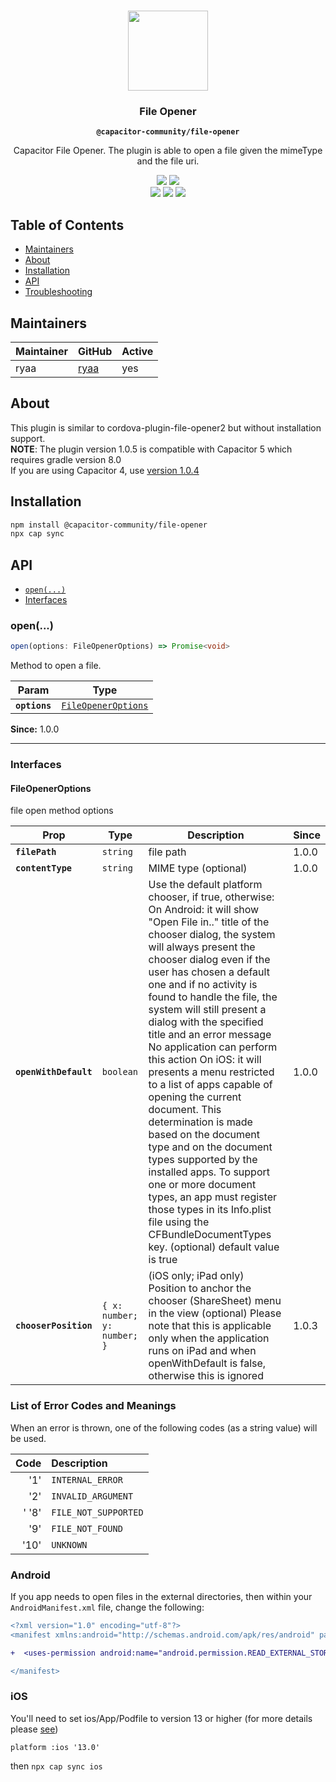 <p align="center"><br><img src="https://user-images.githubusercontent.com/236501/85893648-1c92e880-b7a8-11ea-926d-95355b8175c7.png" width="128" height="128" /></p>
<h3 align="center">File Opener</h3>
<p align="center"><strong><code>@capacitor-community/file-opener</code></strong></p>
<p align="center">
  Capacitor File Opener. The plugin is able to open a file given the mimeType and the file uri.
</p>

<p align="center">
  <img src="https://img.shields.io/maintenance/yes/2022?style=flat-square" />
  <a href="https://www.npmjs.com/package/@capacitor-community/file-opener"><img src="https://img.shields.io/npm/l/@capacitor-community/file-opener?style=flat-square" /></a>
<br>
  <a href="https://www.npmjs.com/package/@capacitor-community/file-opener"><img src="https://img.shields.io/npm/dw/@capacitor-community/file-opener?style=flat-square" /></a>
  <a href="https://www.npmjs.com/package/@capacitor-community/file-opener"><img src="https://img.shields.io/npm/v/@capacitor-community/file-opener?style=flat-square" /></a>
<!-- ALL-CONTRIBUTORS-BADGE:START - Do not remove or modify this section -->
<a href="#contributors-"><img src="https://img.shields.io/badge/all%20contributors-1-orange?style=flat-square" /></a>
<!-- ALL-CONTRIBUTORS-BADGE:END -->
</p>

## Table of Contents

- [Maintainers](#maintainers)
- [About](#about)
- [Installation](#installation)
- [API](#api)
- [Troubleshooting](#troubleshooting)

## Maintainers

| Maintainer | GitHub                          | Active |
| ---------- | ------------------------------- | ------ |
| ryaa       | [ryaa](https://github.com/ryaa) | yes    |

## About

This plugin is similar to cordova-plugin-file-opener2 but without installation support.
<br>
**NOTE**: The plugin version 1.0.5 is compatible with Capacitor 5 which requires gradle version 8.0
<br>
If you are using Capacitor 4, use [version 1.0.4](https://github.com/capacitor-community/file-opener/releases/tag/v1.0.4)
<br>

## Installation

```bash
npm install @capacitor-community/file-opener
npx cap sync
```

## API

<docgen-index>

- [`open(...)`](#open)
- [Interfaces](#interfaces)

</docgen-index>

<docgen-api>
<!--Update the source file JSDoc comments and rerun docgen to update the docs below-->

### open(...)

```typescript
open(options: FileOpenerOptions) => Promise<void>
```

Method to open a file.

| Param         | Type                                                            |
| ------------- | --------------------------------------------------------------- |
| **`options`** | <code><a href="#fileopeneroptions">FileOpenerOptions</a></code> |

**Since:** 1.0.0

---

### Interfaces

#### FileOpenerOptions

file open method options

| Prop                  | Type                                   | Description                                                                                                                                                                                                                                                                                                                                                                                                                                                                                                                                                                                                                                                                                                                                                                                      | Since |
| --------------------- | -------------------------------------- | ------------------------------------------------------------------------------------------------------------------------------------------------------------------------------------------------------------------------------------------------------------------------------------------------------------------------------------------------------------------------------------------------------------------------------------------------------------------------------------------------------------------------------------------------------------------------------------------------------------------------------------------------------------------------------------------------------------------------------------------------------------------------------------------------ | ----- |
| **`filePath`**        | <code>string</code>                    | file path                                                                                                                                                                                                                                                                                                                                                                                                                                                                                                                                                                                                                                                                                                                                                                                        | 1.0.0 |
| **`contentType`**     | <code>string</code>                    | MIME type (optional)                                                                                                                                                                                                                                                                                                                                                                                                                                                                                                                                                                                                                                                                                                                                                                             | 1.0.0 |
| **`openWithDefault`** | <code>boolean</code>                   | Use the default platform chooser, if true, otherwise: On Android: it will show "Open File in.." title of the chooser dialog, the system will always present the chooser dialog even if the user has chosen a default one and if no activity is found to handle the file, the system will still present a dialog with the specified title and an error message No application can perform this action On iOS: it will presents a menu restricted to a list of apps capable of opening the current document. This determination is made based on the document type and on the document types supported by the installed apps. To support one or more document types, an app must register those types in its Info.plist file using the CFBundleDocumentTypes key. (optional) default value is true | 1.0.0 |
| **`chooserPosition`** | <code>{ x: number; y: number; }</code> | (iOS only; iPad only) Position to anchor the chooser (ShareSheet) menu in the view (optional) Please note that this is applicable only when the application runs on iPad and when openWithDefault is false, otherwise this is ignored                                                                                                                                                                                                                                                                                                                                                                                                                                                                                                                                                            | 1.0.3 |

</docgen-api>

### List of Error Codes and Meanings

When an error is thrown, one of the following codes (as a string value) will be used.

|  Code | Description          |
| ----: | :------------------- |
|   '1' | `INTERNAL_ERROR`     |
|   '2' | `INVALID_ARGUMENT`   |
| ' '8' | `FILE_NOT_SUPPORTED` |
|   '9' | `FILE_NOT_FOUND`     |
|  '10' | `UNKNOWN`            |

### Android

If you app needs to open files in the external directories, then within your `AndroidManifest.xml` file, change the following:

```diff
<?xml version="1.0" encoding="utf-8"?>
<manifest xmlns:android="http://schemas.android.com/apk/res/android" package="com.example">

+  <uses-permission android:name="android.permission.READ_EXTERNAL_STORAGE" />

</manifest>
```

### iOS

You'll need to set ios/App/Podfile to version 13 or higher (for more details please [see](https://capacitorjs.com/docs/ios#ios-support))

```
platform :ios '13.0'
```

then `npx cap sync ios`
